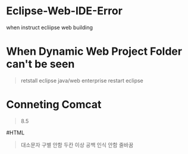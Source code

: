 # Eclipse-Web-IDE-Error
when instruct ecliipse web building

# When Dynamic Web Project Folder can't be seen
>retstall eclipse java/web enterprise 
>restart eclipse

# Conneting Comcat
> 8.5
> 

#HTML
>대소문자 구별 안함
>두칸 이상 공백 인식 안함
>줄바꿈
